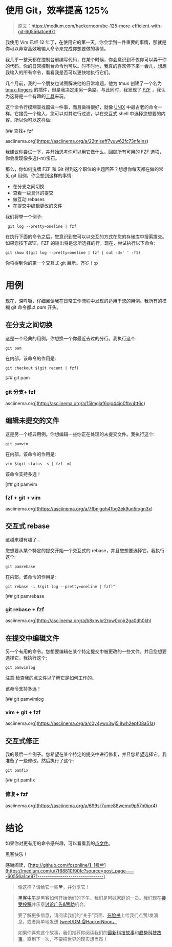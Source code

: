# 使用 Git，效率提高 125%

> 原文：<https://medium.com/hackernoon/be-125-more-efficient-with-git-60556a1ce971>

我使用 Vim 已经 12 年了，在使用它的第一天，你会学到一件重要的事情，那就是你可以非常高效地输入命令来完成你想要做的事情。

我几乎一整天都在控制台前编写代码，在某个时候，你会意识到不仅你可以弄干你的代码，你的日常控制台命令也可以。时不时地，我真的喜欢停下来一会儿，想想我输入的所有命令，看看我是否可以更快地执行它们。

几个月前，我的一个朋友也试图解决他的日常难题，他为 tmux 创建了一个名为 [tmux-fingers](https://github.com/Morantron/tmux-fingers) 的插件，但是我决定走另一条路。与此同时，我发现了 [FZF](https://github.com/junegunn/fzf) ，我认为这将是一个有趣的[工具](https://hackernoon.com/tagged/tool)来玩。

这个命令行模糊查找器做一件事，而且做得很好，就像 [UNIX](https://hackernoon.com/tagged/unix) 中最古老的命令一样。它接受一个输入，您可以对其进行过滤，以在交互式 shell 中选择您想要的内容。所以你可以这样做:

[](https://asciinema.org/a/22tnlseff7yuw62fc73nfelns) [## 查找+ fzf

asciinema.org](https://asciinema.org/a/22tnlseff7yuw62fc73nfelns) 

我建议你尝试一下，并开始思考你可以用它做什么。回顾所有可用的 FZF 选项，你会发现像多选(-m)宝石。

那么，你如何洗牌 FZF 和 Git 得到这个职位的主题回答？想想你每天都在做的常见 git 用例，你会想到这样的事情:

*   在分支之间切换
*   查看一些具体的提交
*   做互动 rebases
*   在提交中编辑更改的文件

我们将举一个例子:

```
 git log --pretty=oneline | fzf
```

在执行下面的命令之后，您意识到您可以以交互的方式在您的存储库中搜索提交。如果您按下*回车*，FZF 的输出将是您所选择的行。现在，尝试执行以下命令:

```
git show $(git log --pretty=oneline | fzf | cut -d=' ' -f1)
```

你将得到你的第一个交互式 git 展示。万岁！:p

# 用例

现在，深呼吸，仔细阅读我在日常工作流程中发现的适用于您的用例。我所有的模糊 git 命令都以 *pam* 开头。

## 在分支之间切换

这是一个经典的用例。你想换一个你最近去过的分行。我执行这个:

```
git pam
```

在内部，该命令的作用是:

```
git checkout $(git recent | fzf)
```

[](http://asciinema.org/a/15lmglaf6ojo44jo0fbv4tt6c) [## git pam

### git 分支+ fzf

asciinema.org](http://asciinema.org/a/15lmglaf6ojo44jo0fbv4tt6c) 

## 编辑未提交的文件

这是另一个经典用例。你想编辑一些你正在处理的未提交文件。我执行这个:

```
git pamvim
```

在内部，该命令的作用是:

```
vim $(git status -s | fzf -m)
```

该命令支持多选！

[](https://asciinema.org/a/7fbnjgoh41bg2ek9un5rxgn3x) [## git pamvim

### fzf + git + vim

asciinema.org](https://asciinema.org/a/7fbnjgoh41bg2ek9un5rxgn3x) 

## 交互式 rebase

这越来越有趣了…

您想要从某个特定的提交开始一个交互式的 rebase，并且您想要选择它。我执行这个:

```
git pamrebase
```

在内部，该命令的作用是:

```
git rebase -i $(git log --pretty=oneline | fzf)^
```

[](http://asciinema.org/a/b8xhvbr2rpw0cnjr2ga0dh0kh) [## git pamrebase

### git rebase + fzf

asciinema.org](http://asciinema.org/a/b8xhvbr2rpw0cnjr2ga0dh0kh) 

## 在提交中编辑文件

另一个有用的命令。您想要编辑在某个特定提交中被更改的一些文件，并且您想要选择它。我执行这个:

```
git pamvimlog
```

注意:检查我的[点文件](https://github.com/fcsonline/dotfiles/blob/master/git/gitconfig)以了解它是如何工作的。

该命令支持多选！

[](https://asciinema.org/a/c0y4ywx3wj5i8wh2epf08a51a) [## git pamvimlog

### vim + git + fzf

asciinema.org](https://asciinema.org/a/c0y4ywx3wj5i8wh2epf08a51a) 

## 交互式修正

我的最后一个例子。您希望在某个特定的提交中进行修复，并且您希望选择它。我准备了一些修改，然后执行了这个:

```
git pamfix
```

[](https://asciinema.org/a/699sr7ume88wemx9p57n0ipr4) [## git pamfix

### 修复+ fzf

asciinema.org](https://asciinema.org/a/699sr7ume88wemx9p57n0ipr4) 

# 结论

如果你对更有用的命令感兴趣，可以看看我的[点文件](https://github.com/fcsonline/dotfiles/blob/master/git/gitconfig)。

黑客快乐！

感谢阅读，【http://github.com/fcsonline/】[费兰](https://medium.com/u/7f68810f90fc?source=post_page-----60556a1ce971--------------------------------)

> 像这样？请给它一些♥，并分享它！

> [黑客中午](http://bit.ly/Hackernoon)是黑客如何开始他们的下午。我们是阿妹家庭的一员。我们现在[接受投稿](http://bit.ly/hackernoonsubmission)并乐意[讨论广告&赞助](mailto:partners@amipublications.com)机会。
> 
> 要了解更多信息，请阅读我们的“关于”页面、[在脸书](http://bit.ly/HackernoonFB)上给我们点赞/发消息，或者简单地发送 [tweet/DM @HackerNoon。](https://goo.gl/k7XYbx)
> 
> 如果你喜欢这个故事，我们推荐你阅读我们的[最新科技故事](http://bit.ly/hackernoonlatestt)和[趋势科技故事](https://hackernoon.com/trending)。直到下一次，不要把世界的现实想当然！